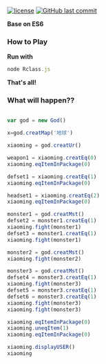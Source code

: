 [![license](https://img.shields.io/github/license/mashape/apistatus.svg?style=flat-square)](https://github.com/luoning/tinyGames/blob/master/LICENSE)
[![GitHub last commit](https://img.shields.io/github/last-commit/google/skia.svg?style=flat-square)]()

**Base on ES6**

### How to Play

**Run with**

```javascript
node Rclass.js
```

**That's all!**

### What will happen?? 

```javascript

var god = new God()

x=god.creatMap('地球')

xiaoming = god.creatUr()

weapon1 = xiaoming.creatEq(0)
xiaoming.eqItemInPackage(0)

defset1 = xiaoming.creatEq(1)
xiaoming.eqItemInPackage(0)

headset1 = xiaoming.creatEq(2)
xiaoming.eqItemInPackage(0)

monster1 = god.creatMst()
defset2 = monster1.creatEq(1)
xiaoming.fight(monster1)
defset3 = monster1.creatEq(1)
xiaoming.fight(monster1)

monster2 = god.creatMst()
xiaoming.fight(monster2)

monster3 = god.creatMst()
defset4 = monster3.creatEq(1)
xiaoming.fight(monster3)
defset5 = monster3.creatEq(1)
defset6 = monster3.creatEq(1)
xiaoming.fight(monster3)
xiaoming.fight(monster3)

xiaoming.eqItemInPackage(0)
xiaoming.uneqItem(1)
xiaoming.eqItemInPackage(0)

xiaoming.displayUSER()
xiaoming

```
